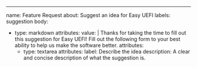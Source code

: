 ---
name: Feature Request
about: Suggest an idea for Easy UEFI
labels: suggestion
body:
- type: markdown
  attributes:
    value: |
      Thanks for taking the time to fill out this suggestion for Easy UEFI! Fill out the following form to your best ability to help us make the software better.
     attributes:
     - type: textarea
  attributes:
    label: Describe the idea
    description: A clear and concise description of what the suggestion is.
